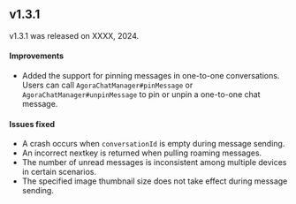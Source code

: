## v1.3.1

v1.3.1 was released on XXXX, 2024.

#### Improvements

- Added the support for pinning messages in one-to-one conversations. Users can call `AgoraChatManager#pinMessage` or `AgoraChatManager#unpinMessage` to pin or unpin a one-to-one chat message.

#### Issues fixed

- A crash occurs when `conversationId` is empty during message sending.
- An incorrect nextkey is returned when pulling roaming messages. 
- The number of unread messages is inconsistent among multiple devices in certain scenarios. 
- The specified image thumbnail size does not take effect during message sending.


